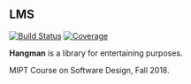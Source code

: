 ## LMS

[![Build Status][travis-badge]][travis-url]
[![Coverage][coverage-image]][coverage-url]

**Hangman** is a library for entertaining purposes.

MIPT Course on Software Design, Fall 2018.

[travis-url]: https://travis-ci.org/SofiaGruzdeva/fintechHangman
[travis-badge]: https://travis-ci.org/SofiaGruzdeva/fintechHangman.svg?branch=master
[coverage-image]: https://codecov.io/gh/SofiaGruzdeva/fintechHangman/branch/master/graph/badge.svg
[coverage-url]: https://codecov.io/gh/PPPoSD-Tinkoff/SofiaGruzdeva/fintechHangman